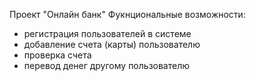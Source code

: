 Проект "Онлайн банк"
Фукнциональные возможности:
- регистрация пользователей в системе
- добавление счета (карты) пользователю
- проверка счета
- перевод денег другому пользователю

